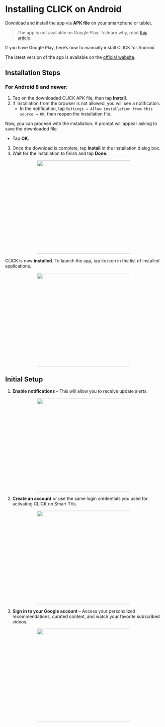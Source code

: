# Installing CLICK on Android

Download and install the app via **APK file** on your smartphone or tablet.

> The app is not available on Google Play. To learn why, read [this article](https://www.androidpolice.com/2016/03/01/google-explicitly-bans-ad-blockers-from-the-play-store-except-all-those-ad-blocking-web-browsers-apparently/).
>

If you have Google Play, here’s how to manually install CLICK for Android.

The latest version of the app is available on the [official website](https://myclick.app/app).

## Installation Steps

### For Android 8 and newer:

1. Tap on the downloaded CLICK APK file, then tap **Install**.  
2. If installation from the browser is not allowed, you will see a notification.  
   - In the notification, tap `Settings → Allow installation from this source → OK`, then reopen the installation file.  

Now, you can proceed with the installation. A prompt will appear asking to save the downloaded file.  
- Tap **OK**.

3. Once the download is complete, tap **Install** in the installation dialog box.  
4. Wait for the installation to finish and tap **Done**.

<p align="center"><img src="telegram-cloud-photo-size-2-5240471339846985384-y.jpg" width="300"></p> 

CLICK is now **installed**. To launch the app, tap its icon in the list of installed applications.

<p align="center"><img src="telegram-cloud-photo-size-2-5240471339846985380-y.jpg" width="300"></p> 

## Initial Setup

1. **Enable notifications** – This will allow you to receive update alerts.  

<p align="center"><img src="telegram-cloud-photo-size-2-5240471339846985378-y.jpg" width="300"></p> 

2. **Create an account** or use the same login credentials you used for activating CLICK on Smart TVs.  

<p align="center"><img src="telegram-cloud-photo-size-2-5240471339846985379-y.jpg" width="300"></p> 

3. **Sign in to your Google account** – Access your personalized recommendations, curated content, and watch your favorite subscribed videos.  

<p align="center"><img src="telegram-cloud-photo-size-2-5240471339846985377-y.jpg" width="300"></p> 
